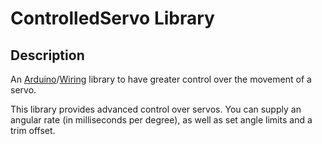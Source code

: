 # ControlledServo Library

## Description

An [Arduino](https://en.wikipedia.org/wiki/Arduino)/[Wiring](https://en.wikipedia.org/wiki/Wiring_(development_platform)) library to have greater control over the movement of a servo.

This library provides advanced control over servos.  You can supply an angular rate (in milliseconds per degree), as well as set angle limits and a trim offset.